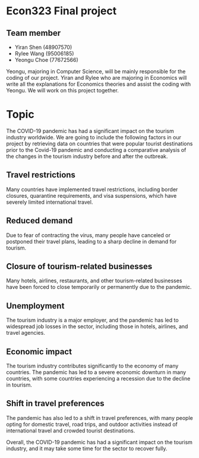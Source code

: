 # Econ323 Final project

## Team member
- Yiran Shen (48907570)
- Rylee Wang (95006185)
- Yeongu Choe (77672566)

Yeongu, majoring in Computer Science, will be mainly responsible for the coding of our project. 
Yiran and Rylee who are majoring in Economics will write all the explanations for Economics theories and assist the coding with Yeongu. We will work on this project together.

# Topic
The COVID-19 pandemic has had a significant impact on the tourism industry worldwide. 
We are going to include the following factors in our project by retrieving data on countries that were popular tourist destinations prior to the Covid-19 pandemic and conducting a comparative analysis of the changes in the tourism industry before and after the outbreak.

## Travel restrictions
Many countries have implemented travel restrictions, including border closures, quarantine requirements, and visa suspensions, which have severely limited international travel.

## Reduced demand
Due to fear of contracting the virus, many people have canceled or postponed their travel plans, leading to a sharp decline in demand for tourism.

## Closure of tourism-related businesses
Many hotels, airlines, restaurants, and other tourism-related businesses have been forced to close temporarily or permanently due to the pandemic.

## Unemployment
The tourism industry is a major employer, and the pandemic has led to widespread job losses in the sector, including those in hotels, airlines, and travel agencies.

## Economic impact
The tourism industry contributes significantly to the economy of many countries. The pandemic has led to a severe economic downturn in many countries, with some countries experiencing a recession due to the decline in tourism.

## Shift in travel preferences
The pandemic has also led to a shift in travel preferences, with many people opting for domestic travel, road trips, and outdoor activities instead of international travel and crowded tourist destinations.

Overall, the COVID-19 pandemic has had a significant impact on the tourism industry, and it may take some time for the sector to recover fully.
